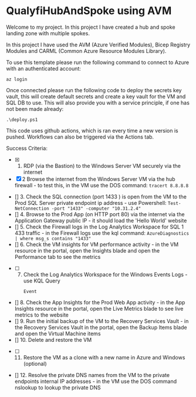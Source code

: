 # QualyfiHubAndSpoke using AVM
Welcome to my project.
In this project I have created a hub and spoke landing zone with multiple spokes.

In this project I have used the AVM (Azure Verified Modules), Bicep Registry Modules and CARML (Common Azure Resource Modules Library).

To use this template please run the following command to connect to Azure with an authenticated account:
```
az login
```
Once connected please run the following code to deploy the secrets key vault, this will create default secrets and create a key vault for the VM and SQL DB to use. This will also provide you with a service principle, if one has not been made already:
```
.\deploy.ps1
```
This code uses github actions, which is ran every time a new version is pushed. Workflows can also be triggered via the Actions tab.


Success Criteria:
- [x] 1. RDP (via the Bastion) to the Windows Server VM securely via the internet
- [x] 2 Browse the internet from the Windows Server VM via the hub firewall - to test this, in the VM use the DOS command:
      ```
      tracert 8.8.8.8
      ```
- [] 3. Check the SQL connection (port 1433 ) is open from the VM to the Prod SQL Server private endpoint ip address - use Powershell:
      ```
      Test-NetConnection -port "1433" -computer "10.31.2.4"
      ```
- [] 4. Browse to the Prod App (on HTTP port 80) via the internet via the Application Gateway public IP - it should load the 'Hello World' website
- [] 5. Check the Firewall logs in the Log Analytics Workspace for SQL 1 433 traffic - in the Firewall logs use the kql command:
      ```
      AzureDiagnostics | where msg_s contains "1433"
      ```
- [] 6. Check the VM insights for VM performance activity - in the VM resource in the portal, open the Insights blade and open the Performance tab to see the metrics
- [ ] 7. Check the Log Analytics Workspace for the Windows Events Logs - use KQL Query
      ```
      Event
      ```
- [] 8. Check the App Insights for the Prod Web App activity - in the App Insights resource in the portal, open the Live Metrics blade to see live metrics to the website
- [] 9. Run the initial backup of the VM to the Recovery Services Vault - in the Recovery Services Vault in the portal, open the Backup Items blade and open the Virtual Machine items
- [] 10. Delete and restore the VM
- [ ] 11. Restore the VM as a clone with a new name in Azure and Windows (optional)
- [] 12. Resolve the private DNS names from the VM to the private endpoints internal IP addresses - in the VM use the DOS command nslookup to lookup the private DNS


